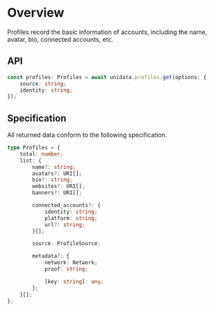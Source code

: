 # Overview

<Logos type="Profiles" />

Profiles record the basic information of accounts, including the name, avatar, bio, connected accounts, etc.

## API

```ts
const profiles: Profiles = await unidata.profiles.get(options: {
    source: string;
    identity: string;
});
```

## Specification

All returned data conform to the following specification.

```ts
type Profiles = {
    total: number;
    list: {
        name?: string;
        avatars?: URI[];
        bio?: string;
        websites?: URI[];
        banners?: URI[];

        connected_accounts?: {
            identity: string;
            platform: string;
            url?: string;
        }[];

        source: ProfileSource;

        metadata?: {
            network: Network;
            proof: string;

            [key: string]: any;
        };
    }[];
};
```
